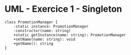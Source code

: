 # UML - Exercice 1 - Singleton

```mermaid
class PromotionManager {
    -static instance: PromotionManager
    -constructor(name: string)
    +static getInstance(name: string): PromotionManager
    +setName(name: string): void
    +getName(): string
}
```